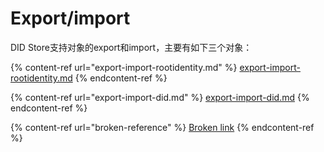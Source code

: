 # Export/import

DID Store支持对象的export和import，主要有如下三个对象：

{% content-ref url="export-import-rootidentity.md" %}
[export-import-rootidentity.md](export-import-rootidentity.md)
{% endcontent-ref %}

{% content-ref url="export-import-did.md" %}
[export-import-did.md](export-import-did.md)
{% endcontent-ref %}

{% content-ref url="broken-reference" %}
[Broken link](broken-reference)
{% endcontent-ref %}
